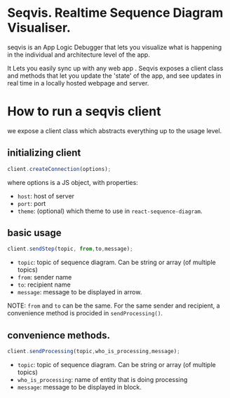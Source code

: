 # Seqvis. Realtime Sequence Diagram Visualiser.
seqvis is an App Logic Debugger that lets you visualize what is happening in the individual and architecture level of the app.

It Lets you easily sync up with any web app . Seqvis exposes a client class and methods that let you update the 'state' of the app, and see updates in real time in a locally hosted webpage and server.

# How to run a seqvis client
we expose a client class which abstracts everything up to the usage level.

## initializing client
```js
client.createConnection(options);
```
where options is a JS object, with properties:
- `host`: host of server
- `port`: port
- `theme`: (optional) which theme to use in `react-sequence-diagram`.

## basic usage

```js
client.sendStep(topic, from,to,message);
```
- `topic`: topic of sequence diagram. Can be string or array (of multiple topics)
- `from`: sender name
- `to`: recipient name
- `message`: message to be displayed in arrow.

NOTE: `from` and `to` can be the same. For the same sender and recipient, a convenience method is procided in `sendProcessing()`.


## convenience methods.
```js
client.sendProcessing(topic,who_is_processing,message);
```
- `topic`: topic of sequence diagram. Can be string or array (of multiple topics)
- `who_is_processing`: name of entity that is doing processing
- `message`: message to be displayed in block.

